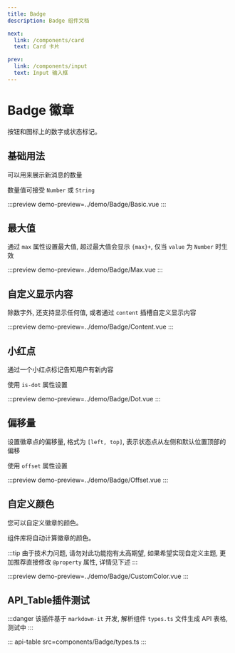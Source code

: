 ```yaml
---
title: Badge
description: Badge 组件文档

next:
  link: /components/card
  text: Card 卡片

prev:
  link: /components/input
  text: Input 输入框
---
```


# Badge 徽章

按钮和图标上的数字或状态标记。

## 基础用法

可以用来展示新消息的数量

数量值可接受 `Number` 或 `String`

:::preview
demo-preview=../demo/Badge/Basic.vue
:::

## 最大值

通过 `max` 属性设置最大值, 超过最大值会显示 `{max}+`, 仅当 `value`  为 `Number` 时生效

:::preview
demo-preview=../demo/Badge/Max.vue
:::

## 自定义显示内容

除数字外, 还支持显示任何值, 或者通过 `content` 插槽自定义显示内容

:::preview
demo-preview=../demo/Badge/Content.vue
:::

## 小红点

通过一个小红点标记告知用户有新内容

使用 `is-dot` 属性设置

:::preview
demo-preview=../demo/Badge/Dot.vue
:::

## 偏移量

设置徽章点的偏移量, 格式为 `[left, top]`, 表示状态点从左侧和默认位置顶部的偏移

使用 `offset` 属性设置

:::preview
demo-preview=../demo/Badge/Offset.vue
:::

## 自定义颜色

您可以自定义徽章的颜色。

组件库将自动计算徽章的颜色。

:::tip
由于技术力问题, 请勿对此功能抱有太高期望, 如果希望实现自定义主题, 更加推荐直接修改 `@property` 属性, 详情见下述
:::

:::preview
demo-preview=../demo/Badge/CustomColor.vue
:::

## API_Table插件测试

:::danger
该插件基于 `markdown-it` 开发, 解析组件 `types.ts` 文件生成 API 表格, 测试中
:::

::: api-table src=components/Badge/types.ts
:::
